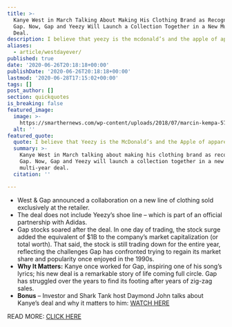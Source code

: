 ```yaml
---
title: >-
  Kanye West in March Talking About Making His Clothing Brand as Recognized as
  Gap. Now, Gap and Yeezy Will Launch a Collection Together in a New Multi-Year
  Deal.
description: I believe that yeezy is the mcdonald’s and the apple of apparel.
aliases:
  - article/westdayever/
published: true
date: '2020-06-26T20:18:18+00:00'
publishDate: '2020-06-26T20:18:18+00:00'
lastmod: '2020-06-28T17:15:02+00:00'
tags: []
post_author: []
section: quickquotes
is_breaking: false
featured_image:
  image: >-
    https://smarthernews.com/wp-content/uploads/2018/07/marcin-kempa-573656-unsplash-scaled.jpg
  alt: ''
featured_quote:
  quote: I believe that Yeezy is the McDonald’s and the Apple of apparel.
  summary: >-
    Kanye West in March talking about making his clothing brand as recognized as
    Gap. Now, Gap and Yeezy will launch a collection together in a new
    multi-year deal.
  citation: ''

---
```

*   West & Gap announced a collaboration on a new line of clothing sold exclusively at the retailer.
*   The deal does not include Yeezy’s shoe line – which is part of an official partnership with Adidas.
*   Gap stocks soared after the deal. In one day of trading, the stock surge added the equivalent of $1B to the company’s market capitalization (or total worth). That said, the stock is still trading down for the entire year, reflecting the challenges Gap has confronted trying to regain its market share and popularity once enjoyed in the 1990s.
*   **Why It Matters:** Kanye once worked for Gap, inspiring one of his song’s lyrics; his new deal is a remarkable story of life coming full circle. Gap has struggled over the years to find its footing after years of zig-zag sales.
*   **Bonus** – Investor and Shark Tank host Daymond John talks about Kanye’s deal and why it matters to him: [WATCH HERE](https://www.tmz.com/2020/06/26/daymond-john-kanye-west-deserves-seat-on-board-gap/)

READ MORE: [CLICK HERE](https://www.wsj.com/articles/kanye-west-to-design-yeezy-clothing-line-for-gap-11593174610)